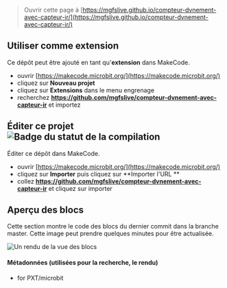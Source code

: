 
> Ouvrir cette page à [https://mgfslive.github.io/compteur-dvnement-avec-capteur-ir/](https://mgfslive.github.io/compteur-dvnement-avec-capteur-ir/)

## Utiliser comme extension

Ce dépôt peut être ajouté en tant qu'**extension** dans MakeCode.

* ouvrir [https://makecode.microbit.org/](https://makecode.microbit.org/)
* cliquez sur **Nouveau projet**
* cliquez sur **Extensions** dans le menu engrenage
* recherchez **https://github.com/mgfslive/compteur-dvnement-avec-capteur-ir** et importez

## Éditer ce projet ![Badge du statut de la compilation](https://github.com/mgfslive/compteur-dvnement-avec-capteur-ir/workflows/MakeCode/badge.svg)

Éditer ce dépôt dans MakeCode.

* ouvrir [https://makecode.microbit.org/](https://makecode.microbit.org/)
* cliquez sur **Importer** puis cliquez sur **Importer l'URL **
* collez **https://github.com/mgfslive/compteur-dvnement-avec-capteur-ir** et cliquez sur importer

## Aperçu des blocs

Cette section montre le code des blocs du dernier commit dans la branche master.
Cette image peut prendre quelques minutes pour être actualisée.

![Un rendu de la vue des blocs](https://github.com/mgfslive/compteur-dvnement-avec-capteur-ir/raw/master/.github/makecode/blocks.png)

#### Métadonnées (utilisées pour la recherche, le rendu)

* for PXT/microbit
<script src="https://makecode.com/gh-pages-embed.js"></script><script>makeCodeRender("{{ site.makecode.home_url }}", "{{ site.github.owner_name }}/{{ site.github.repository_name }}");</script>
